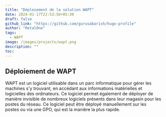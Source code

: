 ```yaml
---
title: "Déploiement de la solution WAPT"
date: 2024-01-17T22:53:58+05:30
draft: false
github_link: "https://github.com/gurusabarish/hugo-profile"
author: "RetalOne"
tags:
  - WAPT
image: /images/projects/wapt.png
description: ""
toc: 
---
```


## Déploiement de WAPT

WAPT est un logiciel utilisable dans un parc informatique pour gérer les machines s'y trouvant, en accédant aux informations matérielles et logicielles des ordinateurs. Ce logiciel permet également de déployer de manière invisible de nombreux logiciels présents dans leur magasin pour les postes du réseau. Ce logiciel peut être déployé manuellement sur les postes ou via une GPO, qui est la manière la plus rapide.
